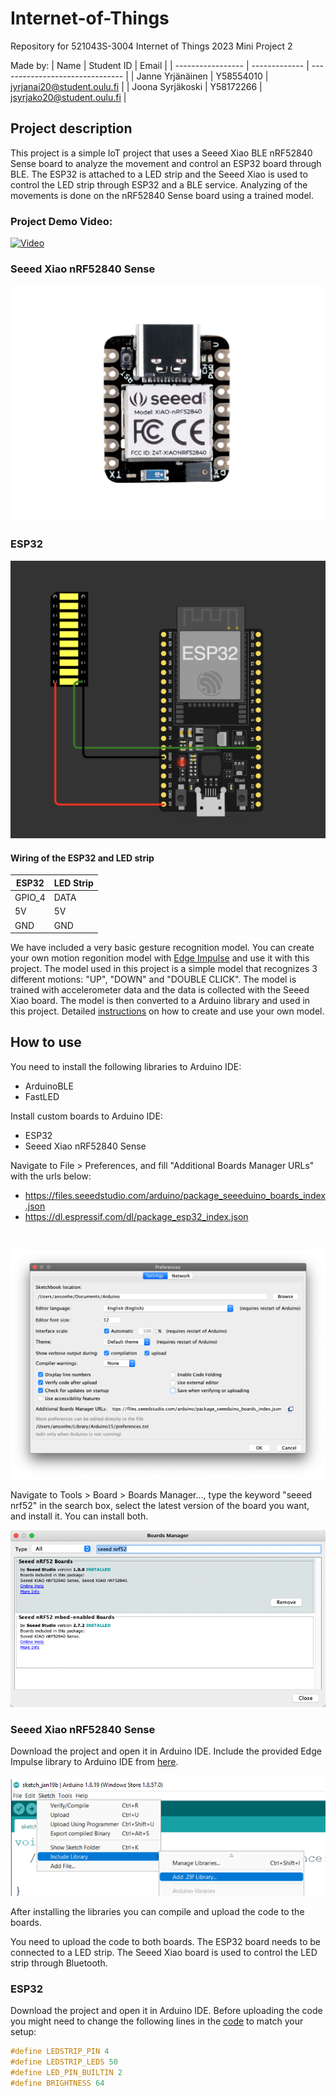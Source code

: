 # Internet-of-Things

Repository for 521043S-3004 Internet of Things 2023 Mini Project 2

Made by:
| Name | Student ID | Email |
| ----------------- | ------------- | ------------------------------- |
| Janne Yrjänäinen | Y58554010 | jyrjanai20@student.oulu.fi |
| Joona Syrjäkoski | Y58172266 | jsyrjako20@student.oulu.fi |


## Project description

This project is a simple IoT project that uses a Seeed Xiao BLE nRF52840 Sense board to analyze the movement and control an ESP32 board through BLE. The ESP32 is attached to a LED strip and the Seeed Xiao is used to control the LED strip through ESP32 and a BLE service. Analyzing of the movements is done on the nRF52840 Sense board using a trained model.

### Project Demo Video:

[![Video](https://i3.ytimg.com/vi/y8-wVh2UvLo/hqdefault.jpg
)](https://youtu.be/y8-wVh2UvLo)

### Seeed Xiao nRF52840 Sense

![Image of Xiao nRF52840 Sense](./images/XIAO_BLE_Front.png)



### ESP32

![Image of ESP32 Pinout](./images/ESP32_pinout.png)

#### Wiring of the ESP32 and LED strip
| ESP32   | LED Strip |
| ----    | ---- |
| GPIO_4  | DATA |
| 5V      | 5V   |
| GND     | GND  |



We have included a very basic gesture recognition model. You can create your own motion regonition model with [Edge Impulse](https://docs.edgeimpulse.com/docs/tutorials/end-to-end-tutorials/continuous-motion-recognition/) and use it with this project. The model used in this project is a simple model that recognizes 3 different motions: "UP", "DOWN" and "DOUBLE CLICK". The model is trained with accelerometer data and the data is collected with the Seeed Xiao board. The model is then converted to a Arduino library and used in this project. Detailed [instructions](https://wiki.seeedstudio.com/XIAOEI/) on how to create and use your own model.


## How to use

 You need to install the following libraries to Arduino IDE:
- ArduinoBLE
- FastLED

Install custom boards to Arduino IDE:
- ESP32
- Seeed Xiao nRF52840 Sense

Navigate to File > Preferences, and fill "Additional Boards Manager URLs" with the urls below:
- https://files.seeedstudio.com/arduino/package_seeeduino_boards_index.json
- https://dl.espressif.com/dl/package_esp32_index.json

<br>

![Image of Boards URL](./images/Boardurl.png)

Navigate to Tools > Board > Boards Manager..., type the keyword "seeed nrf52" in the search box, select the latest version of the board you want, and install it. You can install both.

![Image of Boards Manager](./images/XIAO_Boards_Manager.png)

### Seeed Xiao nRF52840 Sense
Download the project and open it in Arduino IDE.
Include the provided Edge Impulse library to Arduino IDE from [here](./src/Library/).

![Image of Add custom library](./images/add_zip.png)

After installing the libraries you can compile and upload the code to the boards.

You need to upload the code to both boards. The ESP32 board needs to be connected to a LED strip. The Seeed Xiao board is used to control the LED strip through Bluetooth.


### ESP32

Download the project and open it in Arduino IDE. Before uploading the code you might need to change the following lines in the [code](./src/ESP32_Lightstrip/ESP32_Lightstrip.ino) to match your setup:


```c++
#define LEDSTRIP_PIN 4
#define LEDSTRIP_LEDS 50
#define LED_PIN_BUILTIN 2
#define BRIGHTNESS 64
```

